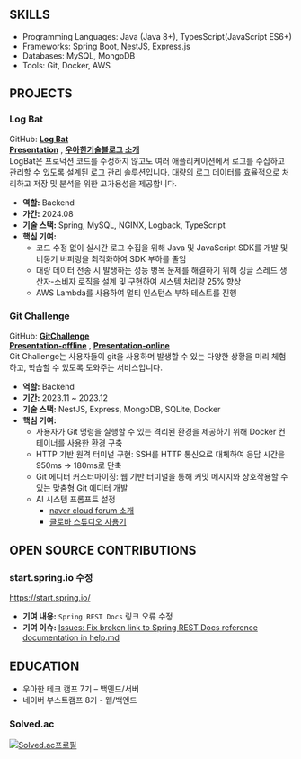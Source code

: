 ## SKILLS
- Programming Languages: Java (Java 8+), TypesScript(JavaScript ES6+)
- Frameworks: Spring Boot, NestJS, Express.js
- Databases: MySQL, MongoDB
- Tools: Git, Docker, AWS

## PROJECTS
### Log Bat
GitHub: [**Log Bat**](https://github.com/woowa-techcamp-2024/Team5-Guys) <br>
[**Presentation**](https://youtu.be/flHTswoQWtk) , [**우아한기술블로그 소개**](https://techblog.woowahan.com/19370/) <br>
LogBat은 프로덕션 코드를 수정하지 않고도 여러 애플리케이션에서 로그를 수집하고 관리할 수 있도록 설계된 로그 관리 솔루션입니다. 대량의 로그 데이터를 효율적으로 처리하고 저장 및 분석을 위한 고가용성을 제공합니다.
- **역할:** Backend
- **가간:** 2024.08
- **기술 스택:** Spring, MySQL, NGINX, Logback, TypeScript
- **핵심 기여:**
  - 코드 수정 없이 실시간 로그 수집을 위해 Java 및 JavaScript SDK를 개발 및 비동기 버퍼링을 최적화하여 SDK 부하를 줄임
  - 대량 데이터 전송 시 발생하는 성능 병목 문제를 해결하기 위해 싱글 스레드 생산자-소비자 로직을 설계 및 구현하여 시스템 처리량 25% 향상
  - AWS Lambda를 사용하여 멀티 인스턴스 부하 테스트를 진행

### Git Challenge
GitHub: [**GitChallenge**](https://github.com/boostcampwm2023/web01-GitChallenge) <br>
[**Presentation-offline**](https://www.youtube.com/watch?v=isNE29JpoOw&t=685s) , [**Presentation-online**](https://www.youtube.com/watch?v=mbNo38bzScw&t=520s) <br>
Git Challenge는 사용자들이 git을 사용하며 발생할 수 있는 다양한 상황을 미리 체험하고, 학습할 수 있도록 도와주는 서비스입니다.
- **역할:** Backend
- **기간:** 2023.11 ~ 2023.12
- **기술 스택:** NestJS, Express, MongoDB, SQLite, Docker
- **핵심 기여:**
  - 사용자가 Git 명령을 실행할 수 있는 격리된 환경을 제공하기 위해 Docker 컨테이너를 사용한 환경 구축
  - HTTP 기반 원격 터미널 구현: SSH를 HTTP 통신으로 대체하여 응답 시간을 950ms -> 180ms로 단축
  - Git 에디터 커스터마이징: 웹 기반 터미널을 통해 커밋 메시지와 상호작용할 수 있는 맞춤형 Git 에디터 개발
  - AI 시스템 프롬프트 설정
    - [naver cloud forum 소개](https://www.ncloud-forums.com/topic/213/)
    - [클로바 스튜디오 사용기](https://code-l.tistory.com/34)

## OPEN SOURCE CONTRIBUTIONS
### start.spring.io 수정
https://start.spring.io/
- **기여 내용:** `Spring REST Docs` 링크 오류 수정
- **기여 이슈:**  [Issues: Fix broken link to Spring REST Docs reference documentation in help.md](https://github.com/spring-io/start.spring.io/issues/1407)

## EDUCATION
- 우아한 테크 캠프 7기 – 백엔드/서버
- 네이버 부스트캠프 8기 - 웹/백엔드


### Solved.ac
[![Solved.ac프로필](http://mazassumnida.wtf/api/v2/generate_badge?boj=luizy991212)](https://solved.ac/luizy991212)

<!--
**LuizyHub/LuizyHub** is a ✨ _special_ ✨ repository because its `README.md` (this file) appears on your GitHub profile.

Here are some ideas to get you started:

- 🔭 I’m currently working on ...
- 🌱 I’m currently learning ...
- 👯 I’m looking to collaborate on ...
- 🤔 I’m looking for help with ...
- 💬 Ask me about ...
- 📫 How to reach me: ...
- 😄 Pronouns: ...
- ⚡ Fun fact: ...
-->
